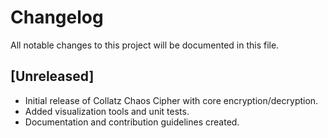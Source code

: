 # Changelog

All notable changes to this project will be documented in this file.

## [Unreleased]

- Initial release of Collatz Chaos Cipher with core encryption/decryption.  
- Added visualization tools and unit tests.  
- Documentation and contribution guidelines created.

